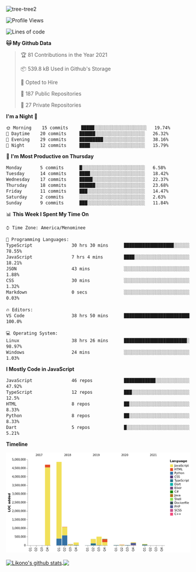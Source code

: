 ![tree-tree2](https://user-images.githubusercontent.com/15727947/99866266-688a6380-2b75-11eb-958b-273006b198d8.jpg)


<!--START_SECTION:waka-->
![Profile Views](http://img.shields.io/badge/Profile%20Views-4-blue)

![Lines of code](https://img.shields.io/badge/From%20Hello%20World%20I%27ve%20Written-12.5%20million%20lines%20of%20code-blue)

**🐱 My Github Data** 

> 🏆 81 Contributions in the Year 2021
 > 
> 📦 539.8 kB Used in Github's Storage 
 > 
> 💼 Opted to Hire
 > 
> 📜 187 Public Repositories 
 > 
> 🔑 27 Private Repositories  
 > 
**I'm a Night 🦉** 

```text
🌞 Morning    15 commits     █████░░░░░░░░░░░░░░░░░░░░   19.74% 
🌆 Daytime    20 commits     ██████░░░░░░░░░░░░░░░░░░░   26.32% 
🌃 Evening    29 commits     █████████░░░░░░░░░░░░░░░░   38.16% 
🌙 Night      12 commits     ████░░░░░░░░░░░░░░░░░░░░░   15.79%

```
📅 **I'm Most Productive on Thursday** 

```text
Monday       5 commits      █░░░░░░░░░░░░░░░░░░░░░░░░   6.58% 
Tuesday      14 commits     ████░░░░░░░░░░░░░░░░░░░░░   18.42% 
Wednesday    17 commits     █████░░░░░░░░░░░░░░░░░░░░   22.37% 
Thursday     18 commits     ██████░░░░░░░░░░░░░░░░░░░   23.68% 
Friday       11 commits     ███░░░░░░░░░░░░░░░░░░░░░░   14.47% 
Saturday     2 commits      ░░░░░░░░░░░░░░░░░░░░░░░░░   2.63% 
Sunday       9 commits      ███░░░░░░░░░░░░░░░░░░░░░░   11.84%

```


📊 **This Week I Spent My Time On** 

```text
⌚︎ Time Zone: America/Menominee

💬 Programming Languages: 
TypeScript               30 hrs 30 mins      ███████████████████░░░░░░   78.55% 
JavaScript               7 hrs 4 mins        ████░░░░░░░░░░░░░░░░░░░░░   18.21% 
JSON                     43 mins             ░░░░░░░░░░░░░░░░░░░░░░░░░   1.88% 
CSS                      30 mins             ░░░░░░░░░░░░░░░░░░░░░░░░░   1.32% 
Markdown                 0 secs              ░░░░░░░░░░░░░░░░░░░░░░░░░   0.03%

🔥 Editors: 
VS Code                  38 hrs 50 mins      █████████████████████████   100.0%

💻 Operating System: 
Linux                    38 hrs 26 mins      ████████████████████████░   98.97% 
Windows                  24 mins             ░░░░░░░░░░░░░░░░░░░░░░░░░   1.03%

```

**I Mostly Code in JavaScript** 

```text
JavaScript               46 repos            ████████████░░░░░░░░░░░░░   47.92% 
TypeScript               12 repos            ███░░░░░░░░░░░░░░░░░░░░░░   12.5% 
HTML                     8 repos             ██░░░░░░░░░░░░░░░░░░░░░░░   8.33% 
Python                   8 repos             ██░░░░░░░░░░░░░░░░░░░░░░░   8.33% 
Dart                     5 repos             █░░░░░░░░░░░░░░░░░░░░░░░░   5.21%

```


**Timeline**

![Chart not found](https://raw.githubusercontent.com/ianlikono/ianlikono/main/charts/bar_graph.png) 


<!--END_SECTION:waka-->


<a href="https://github.com/ianlikono">
  <img align="center" src="https://github-readme-stats.anuraghazra1.vercel.app/api?username=ianlikono&show_icons=true&include_all_commits=true&theme=material-palenight" alt="Likono's github stats" />
</a>
<a href="https://github.com/ianlikono">
  <img align="center" src="https://github-readme-stats.anuraghazra1.vercel.app/api/top-langs/?username=ianlikono&layout=compact&theme=material-palenight" />
</a>

